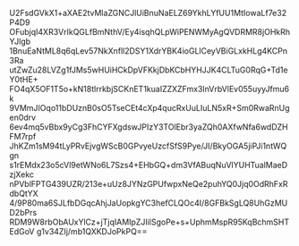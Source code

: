 U2FsdGVkX1+aXAE2tvMlaZGNCJlUiBnuNaELZ69YkhLYfUU1MtIowaLf7e32P4D9
OFubjqI4XR3VrIkQGLfBmNthV/Ey4isqhQLpWiPENWMyAgQVDRMR8jOHkRhYJlgb
1BnuEaNtML8q6qLev57NkXnfll2DSY1XdrYBK4ioGLlCeyVBiGLxkHLg4KCPn3Ra
utZwZu28LVZg1fJMs5wHUiHCkDpVFKkjDbKCbHYHJJK4CLTuG0RqG+Td1eY0tHE+
FO4qX5OF1T5o+kN18tlrrkbjSCKnET1kuaIZZXZFmx3InVrbVlEv055uyyJfmu6k
9VMmJIOqo11bDUznB0sO5TseCEt4cXp4qucRxUuLIuLN5xR+Sm0RwaRnUgen0drv
6ev4mq5vBbx9yCg3FhCYFXgdswJPIzY3TOlEbr3yaZQh0AXfwNfa6wdDZHFM7rpf
JhKZm1sM94tLyPRvEjvgWScB0GPvyeUzcfSfS9Pye/JI/BkyOGA5jiPJi1ntWQgn
s1rEMdx23o5cVl9etWNo6L7Szs4+EHbGQ+dm3VfABuqNuVlYUHTualMaeDzjXekc
nPVblFPTG439UZR/213e+uUz8JYNzGPUfwpxNeQe2puhYQ0Jjq0OdRhFxRdbQtYX
4/9P80ma6SJLfbDGqcAhjJaUopkgYC3hefCLQOc4I/8GFBkSgLQ8UhGzMUD2bPrs
RDM9W8rbObAUxYlCz+jTjqIAMIpZJIilSgoPe+s+UphmMspR95KqBchmSHTEdGoV
g1v34ZIj/mb1QXKDJoPkPQ==
